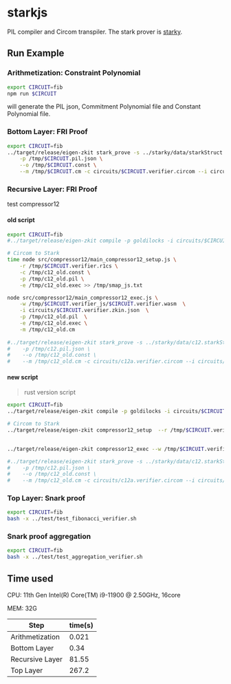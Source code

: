 # starkjs

PIL compiler and Circom transpiler. The stark prover is [starky](../starky).

## Run Example
### Arithmetization: Constraint Polynomial

```bash
export CIRCUIT=fib
npm run $CIRCUIT
```
will generate the PIL json, Commitment Polynomial file and Constant Polynomial file.

### Bottom Layer: FRI Proof

```bash
export CIRCUIT=fib
../target/release/eigen-zkit stark_prove -s ../starky/data/starkStruct.json.gl \
    -p /tmp/$CIRCUIT.pil.json \
    --o /tmp/$CIRCUIT.const \
    --m /tmp/$CIRCUIT.cm -c circuits/$CIRCUIT.verifier.circom --i circuits/$CIRCUIT.verifier.zkin.json
```

### Recursive Layer: FRI Proof
test compressor12
#### old script
```bash
export CIRCUIT=fib
#../target/release/eigen-zkit compile -p goldilocks -i circuits/$CIRCUIT.verifier.circom -l node_modules/pil-stark/circuits.gl --O2=full -o /tmp/

# Circom to Stark  
time node src/compressor12/main_compressor12_setup.js \
    -r /tmp/$CIRCUIT.verifier.r1cs \
    -c /tmp/c12_old.const \
    -p /tmp/c12_old.pil \
    -e /tmp/c12_old.exec >> /tmp/smap_js.txt

node src/compressor12/main_compressor12_exec.js \
    -w /tmp/$CIRCUIT.verifier_js/$CIRCUIT.verifier.wasm  \
    -i circuits/$CIRCUIT.verifier.zkin.json  \
    -p /tmp/c12_old.pil  \
    -e /tmp/c12_old.exec \
    -m /tmp/c12_old.cm
    
#../target/release/eigen-zkit stark_prove -s ../starky/data/c12.starkStruct.json \
#    -p /tmp/c12.pil.json \
#    --o /tmp/c12_old.const \
#    --m /tmp/c12_old.cm -c circuits/c12a.verifier.circom --i circuits/c12a.verifier.zkin.json --norm_stage
```


#### new script
> rust version script
```bash
export CIRCUIT=fib
../target/release/eigen-zkit compile -p goldilocks -i circuits/$CIRCUIT.verifier.circom -l node_modules/pil-stark/circuits.gl --O2=full -o /tmp/

# Circom to Stark  
../target/release/eigen-zkit compressor12_setup  --r /tmp/$CIRCUIT.verifier.r1cs --c /tmp/c12.const  --p /tmp/c12.pil   --e /tmp/c12.exec >> /tmp/smap_rs.txt

    
../target/release/eigen-zkit compressor12_exec --w /tmp/$CIRCUIT.verifier_js/$CIRCUIT.verifier.wasm --i circuits/$CIRCUIT.verifier.zkin.json --p /tmp/c12.pil  --e /tmp/c12.exec --m /tmp/c12.cm

#../target/release/eigen-zkit stark_prove -s ../starky/data/c12.starkStruct.json \
#    -p /tmp/c12.pil.json \
#    --o /tmp/c12_old.const \
#    --m /tmp/c12_old.cm -c circuits/c12a.verifier.circom --i circuits/c12a.verifier.zkin.json --norm_stage
```

### Top Layer: Snark proof
```bash
export CIRCUIT=fib
bash -x ../test/test_fibonacci_verifier.sh
```

### Snark proof aggregation

```bash
export CIRCUIT=fib
bash -x ../test/test_aggregation_verifier.sh
```

## Time used

CPU: 11th Gen Intel(R) Core(TM) i9-11900 @ 2.50GHz, 16core

MEM: 32G

| Step            | time(s) |
| ---             | ---     |
| Arithmetization | 0.021   |
| Bottom Layer    | 0.34    |
| Recursive Layer | 81.55   |
| Top Layer    | 267.2   |
